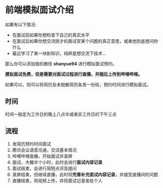 # 前端模拟面试介绍

如果有以下情况:

+ 在面试前如果你想检查下自己的真实水平
+ 在面试后如果你想交流刚才的面试官某个问题的真正意思，或者他到底想问你什么
+ 最近学习了某一块新知识，纯碎是想交流下技术...

那么你可以添加我的微信 **shanyue94** 进行模拟面试预约。

**模拟面试免费，但是需要对面试过程进行直播，并随后上传到哔哩哔哩。**

如果可以，则可以将简历及未脱敏简历各发一份给，预约时间进行模拟面试。

## 时间

时间一般定为工作日的晚上八点半或者非工作日的下午三点

## 流程

1. 发简历预约时间面试
2. 腾讯会议语音沟通，交流基本情况
3. 哔哩哔哩直播，开始面试并录屏
4. 面试，大概半个小时，此时会进行**面试内容记录**
5. 面试结束，会进行简短点评及提问
6. 录屏结束，但继续直播，此时将**完善补充面试内容记录**，并接受直播间的问题
7. 直播结束，将视频上传，并将面试记录发给个人
